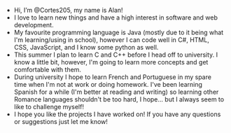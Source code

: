 - Hi, I’m @Cortes205, my name is Alan!
- I love to learn new things and have a high interest in software and web development. 
- My favourite programming language is Java (mostly due to it being what I'm learning/using in school), however I can code well in C#, HTML, CSS, JavaScript, and I know some python as well.
- This summer I plan to learn C and C++ before I head off to university. I know a little bit, however, I'm going to learn more concepts and get comfortable with them.
- During university I hope to learn French and Portuguese in my spare time when I'm not at work or doing homework. I've been learning Spanish for a while (I'm better at reading and writing) so learning other Romance languages shouldn't be too hard, I hope... but I always seem to like to challenge myself!
- I hope you like the projects I have worked on! If you have any questions or suggestions just let me know!

<!---
Cortes205/Cortes205 is a ✨ special ✨ repository because its `README.md` (this file) appears on your GitHub profile.
You can click the Preview link to take a look at your changes.
--->
